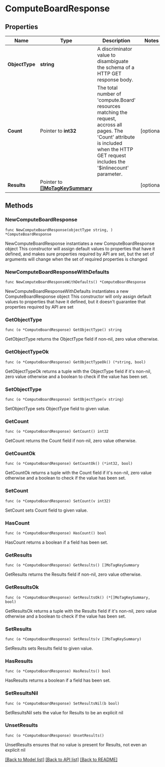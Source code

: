 # ComputeBoardResponse

## Properties

Name | Type | Description | Notes
------------ | ------------- | ------------- | -------------
**ObjectType** | **string** | A discriminator value to disambiguate the schema of a HTTP GET response body. | 
**Count** | Pointer to **int32** | The total number of &#39;compute.Board&#39; resources matching the request, accross all pages. The &#39;Count&#39; attribute is included when the HTTP GET request includes the &#39;$inlinecount&#39; parameter. | [optional] 
**Results** | Pointer to [**[]MoTagKeySummary**](MoTagKeySummary.md) |  | [optional] 

## Methods

### NewComputeBoardResponse

`func NewComputeBoardResponse(objectType string, ) *ComputeBoardResponse`

NewComputeBoardResponse instantiates a new ComputeBoardResponse object
This constructor will assign default values to properties that have it defined,
and makes sure properties required by API are set, but the set of arguments
will change when the set of required properties is changed

### NewComputeBoardResponseWithDefaults

`func NewComputeBoardResponseWithDefaults() *ComputeBoardResponse`

NewComputeBoardResponseWithDefaults instantiates a new ComputeBoardResponse object
This constructor will only assign default values to properties that have it defined,
but it doesn't guarantee that properties required by API are set

### GetObjectType

`func (o *ComputeBoardResponse) GetObjectType() string`

GetObjectType returns the ObjectType field if non-nil, zero value otherwise.

### GetObjectTypeOk

`func (o *ComputeBoardResponse) GetObjectTypeOk() (*string, bool)`

GetObjectTypeOk returns a tuple with the ObjectType field if it's non-nil, zero value otherwise
and a boolean to check if the value has been set.

### SetObjectType

`func (o *ComputeBoardResponse) SetObjectType(v string)`

SetObjectType sets ObjectType field to given value.


### GetCount

`func (o *ComputeBoardResponse) GetCount() int32`

GetCount returns the Count field if non-nil, zero value otherwise.

### GetCountOk

`func (o *ComputeBoardResponse) GetCountOk() (*int32, bool)`

GetCountOk returns a tuple with the Count field if it's non-nil, zero value otherwise
and a boolean to check if the value has been set.

### SetCount

`func (o *ComputeBoardResponse) SetCount(v int32)`

SetCount sets Count field to given value.

### HasCount

`func (o *ComputeBoardResponse) HasCount() bool`

HasCount returns a boolean if a field has been set.

### GetResults

`func (o *ComputeBoardResponse) GetResults() []MoTagKeySummary`

GetResults returns the Results field if non-nil, zero value otherwise.

### GetResultsOk

`func (o *ComputeBoardResponse) GetResultsOk() (*[]MoTagKeySummary, bool)`

GetResultsOk returns a tuple with the Results field if it's non-nil, zero value otherwise
and a boolean to check if the value has been set.

### SetResults

`func (o *ComputeBoardResponse) SetResults(v []MoTagKeySummary)`

SetResults sets Results field to given value.

### HasResults

`func (o *ComputeBoardResponse) HasResults() bool`

HasResults returns a boolean if a field has been set.

### SetResultsNil

`func (o *ComputeBoardResponse) SetResultsNil(b bool)`

 SetResultsNil sets the value for Results to be an explicit nil

### UnsetResults
`func (o *ComputeBoardResponse) UnsetResults()`

UnsetResults ensures that no value is present for Results, not even an explicit nil

[[Back to Model list]](../README.md#documentation-for-models) [[Back to API list]](../README.md#documentation-for-api-endpoints) [[Back to README]](../README.md)


